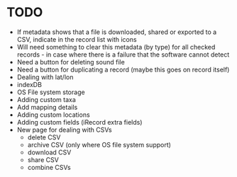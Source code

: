# TODO
- If metadata shows that a file is downloaded, shared or exported to a CSV, indicate in the record list with icons
- Will need something to clear this metadata (by type) for all checked records - in case where there is a failure that the software cannot detect
- Need a button for deleting sound file
- Need a button for duplicating a record (maybe this goes on record itself)
- Dealing with lat/lon
- indexDB
- OS File system storage
- Adding custom taxa
- Add mapping details
- Adding custom locations
- Adding custom fields (iRecord extra fields)
- New page for dealing with CSVs
  - delete CSV
  - archive CSV (only where OS file system support)
  - download CSV
  - share CSV
  - combine CSVs

